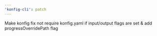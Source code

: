 ```yaml
---
'konfig-cli': patch
---
```


Make konfig fix not require konfig.yaml if input/output flags are set & add progressOverridePath flag
